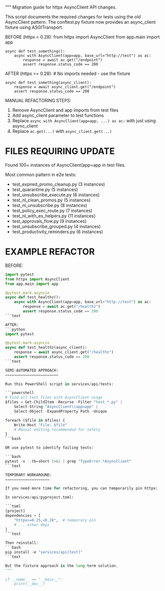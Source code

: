 """
Migration guide for httpx AsyncClient API changes.

This script documents the required changes for tests using the old AsyncClient pattern.
The conftest.py fixture now provides an async_client fixture using ASGITransport.

BEFORE (httpx < 0.28):
    from httpx import AsyncClient
    from app.main import app

    async def test_something():
        async with AsyncClient(app=app, base_url="http://test") as ac:
            response = await ac.get("/endpoint")
            assert response.status_code == 200

AFTER (httpx >= 0.28):
    # No imports needed - use the fixture

    async def test_something(async_client):
        response = await async_client.get("/endpoint")
        assert response.status_code == 200

MANUAL REFACTORING STEPS:

1. Remove AsyncClient and app imports from test files
2. Add async_client parameter to test functions
3. Replace `async with AsyncClient(app=app, ...) as ac:` with just using async_client
4. Replace `ac.get(...)` with `async_client.get(...)`

FILES REQUIRING UPDATE
======================

Found 100+ instances of AsyncClient(app=app in test files.

Most common pattern in e2e tests:

- test_expired_promo_cleanup.py (3 instances)
- test_quarantine.py (5 instances)
- test_unsubscribe_execute.py (6 instances)
- test_nl_clean_promos.py (5 instances)
- test_nl_unsubscribe.py (8 instances)
- test_policy_exec_route.py (7 instances)
- test_nl_with_es_helpers.py (11 instances)
- test_approvals_flow.py (9 instances)
- test_unsubscribe_grouped.py (4 instances)
- test_productivity_reminders.py (6 instances)

EXAMPLE REFACTOR
================

BEFORE:

```python
import pytest
from httpx import AsyncClient
from app.main import app

@pytest.mark.asyncio
async def test_healthz():
    async with AsyncClient(app=app, base_url="http://test") as ac:
        response = await ac.get("/healthz")
        assert response.status_code == 200
```text

AFTER:
```python
import pytest

@pytest.mark.asyncio
async def test_healthz(async_client):
    response = await async_client.get("/healthz")
    assert response.status_code == 200
```text

SEMI-AUTOMATED APPROACH:
========================

Run this PowerShell script in services/api/tests:

```powershell
# Find all test files with AsyncClient usage
$files = Get-ChildItem -Recurse -Filter "test_*.py" | 
    Select-String "AsyncClient\(app=app" | 
    Select-Object -ExpandProperty Path -Unique

foreach ($file in $files) {
    Write-Host "File: $file"
    # Manual editing recommended for safety
}
```bash

OR use pytest to identify failing tests:

```bash
pytest -v --tb=short 2>&1 | grep "TypeError.*AsyncClient"
```text

TEMPORARY WORKAROUND:
====================

If you need more time for refactoring, you can temporarily pin httpx:

In services/api/pyproject.toml:

```toml
[project]
dependencies = [
    "httpx>=0.25,<0.28",  # temporary pin
    # ... other deps
]
```text

Then reinstall:
```bash
pip install -e "services/api[test]"
```text

But the fixture approach is the long-term solution.
"""

if __name__ == "__main__":
    print(__doc__)
